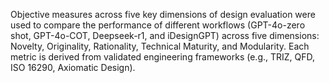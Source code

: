 Objective measures across five key dimensions of design evaluation were used to compare the performance of different workflows (GPT-4o-zero shot, GPT-4o-COT, Deepseek-r1, and iDesignGPT) across five dimensions: Novelty, Originality, Rationality, Technical Maturity, and Modularity. Each metric is derived from validated engineering frameworks (e.g., TRIZ, QFD, ISO 16290, Axiomatic Design).
